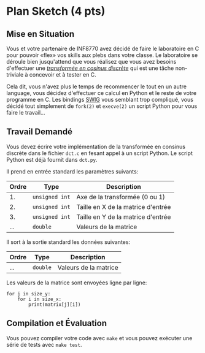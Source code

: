 # Plan Sketch (4 pts)


## Mise en Situation

Vous et votre partenaire de INF8770 avez décidé de faire le laboratoire en C
pour pouvoir «flex» vos skills aux plebs dans votre classe. Le laboratoire se
déroule bien jusqu'attend que vous réalisez que vous avez besoins d'effectuer
une _[transformée en cosinus discrète](https://w.wiki/A7M)_ qui est une tâche
non-triviale à concevoir et à tester en C.

Cela dit, vous n'avez plus le temps de recommencer le tout en un autre
language, vous décidez d'effectuer ce calcul en Python et le reste de votre
programme en C. Les bindings [SWIG](http://www.swig.org/) vous semblant trop
compliqué, vous décidé tout simplement de `fork(2)` et `execve(2)` un script
Python pour vous faire le travail...

## Travail Demandé

Vous devez écrire votre implémentation de la transformée en consinus discrète
dans le fichier `dct.c` en fesant appel à un script Python. Le script Python
est déjà fournit dans `dct.py`.

Il prend en entrée standard les paramètres suivants:

| Ordre | Type           | Description                         |
| ----- | -------------- | ----------------------------------- |
| 1.    | `unsigned int` | Axe de la transformée (0 ou 1)      |
| 2.    | `unsigned int` | Taille en X de la matrice d'entrée  |
| 3.    | `unsigned int` | Taille en Y de la matrice d'entrée  |
| ...   | `double`       | Valeurs de la matrice               |

Il sort à la sortie standard les données suivantes:

| Ordre | Type     | Description           |
| ----- | -------- | --------------------- |
| ...   | `double` | Valeurs de la matrice |

Les valeurs de la matrice sont envoyées ligne par ligne:
```
for j in size_y:
    for i in size_x:
        print(matrix[j][i])
```

## Compilation et Évaluation

Vous pouvez compiler votre code avec `make` et vous pouvez exécuter une série
de tests avec `make test`.
